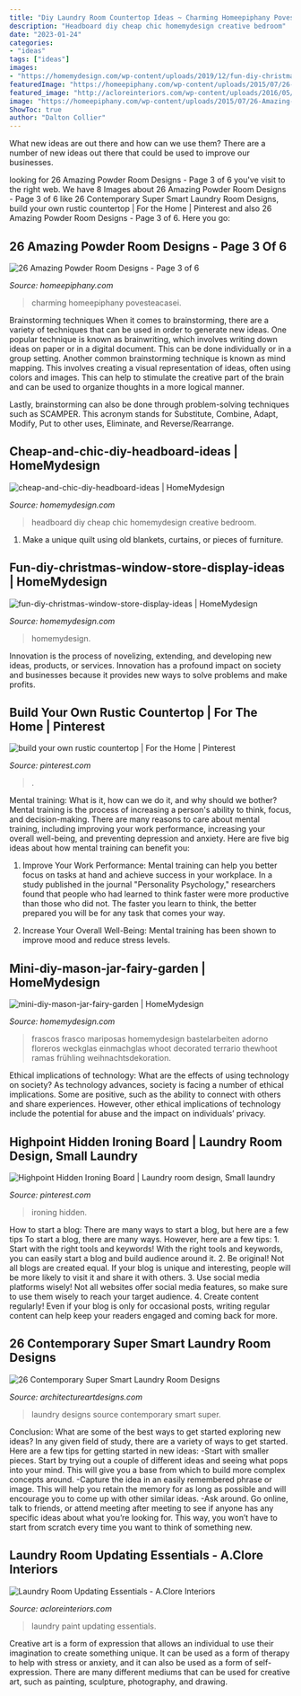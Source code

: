 ```yaml
---
title: "Diy Laundry Room Countertop Ideas ~ Charming Homeepiphany Povesteacasei"
description: "Headboard diy cheap chic homemydesign creative bedroom"
date: "2023-01-24"
categories:
- "ideas"
tags: ["ideas"]
images:
- "https://homemydesign.com/wp-content/uploads/2019/12/fun-diy-christmas-window-store-display-ideas.jpg"
featuredImage: "https://homeepiphany.com/wp-content/uploads/2015/07/26-Amazing-Powder-Room-Designs-10-706x1024.jpg"
featured_image: "http://acloreinteriors.com/wp-content/uploads/2016/05/ad1dd2c9f3301b999b3bea173d64686e.jpg"
image: "https://homeepiphany.com/wp-content/uploads/2015/07/26-Amazing-Powder-Room-Designs-10-706x1024.jpg"
ShowToc: true
author: "Dalton Collier"
---
```



What new ideas are out there and how can we use them?
There are a number of new ideas out there that could be used to improve our businesses.

	

		
looking for 26 Amazing Powder Room Designs - Page 3 of 6 you've visit to the right web. We have 8 Images about 26 Amazing Powder Room Designs - Page 3 of 6 like 26 Contemporary Super Smart Laundry Room Designs, build your own rustic countertop | For the Home | Pinterest and also 26 Amazing Powder Room Designs - Page 3 of 6. Here you go:
		
    
## 26 Amazing Powder Room Designs - Page 3 Of 6

<img loading=lazy src="https://homeepiphany.com/wp-content/uploads/2015/07/26-Amazing-Powder-Room-Designs-10-706x1024.jpg" onerror="this.onerror=null;this.src='https://tse1.mm.bing.net/th?id=OIP.inx7p7Whgc2uKrLTVVYxOgHaKv&amp;pid=15.1';" alt="26 Amazing Powder Room Designs - Page 3 of 6">

_Source: homeepiphany.com_

>charming homeepiphany povesteacasei. 

	

Brainstorming techniques
When it comes to brainstorming, there are a variety of techniques that can be used in order to generate new ideas. One popular technique is known as brainwriting, which involves writing down ideas on paper or in a digital document. This can be done individually or in a group setting.
Another common brainstorming technique is known as mind mapping. This involves creating a visual representation of ideas, often using colors and images. This can help to stimulate the creative part of the brain and can be used to organize thoughts in a more logical manner.

Lastly, brainstorming can also be done through problem-solving techniques such as SCAMPER. This acronym stands for Substitute, Combine, Adapt, Modify, Put to other uses, Eliminate, and Reverse/Rearrange.

    
## Cheap-and-chic-diy-headboard-ideas | HomeMydesign

<img loading=lazy src="https://homemydesign.com/wp-content/uploads/2014/06/cheap-and-chic-diy-headboard-ideas.jpg" onerror="this.onerror=null;this.src='https://tse3.mm.bing.net/th?id=OIP.pB0S3GJDf2xR-sDTMhRxYwHaJ4&amp;pid=15.1';" alt="cheap-and-chic-diy-headboard-ideas | HomeMydesign">

_Source: homemydesign.com_

>headboard diy cheap chic homemydesign creative bedroom. 

	

1. Make a unique quilt using old blankets, curtains, or pieces of furniture.

    
## Fun-diy-christmas-window-store-display-ideas | HomeMydesign

<img loading=lazy src="https://homemydesign.com/wp-content/uploads/2019/12/fun-diy-christmas-window-store-display-ideas.jpg" onerror="this.onerror=null;this.src='https://tse2.mm.bing.net/th?id=OIP.BklglxYY6Icn0P-i18tR7gHaLO&amp;pid=15.1';" alt="fun-diy-christmas-window-store-display-ideas | HomeMydesign">

_Source: homemydesign.com_

>homemydesign. 

	

Innovation is the process of novelizing, extending, and developing new ideas, products, or services. Innovation has a profound impact on society and businesses because it provides new ways to solve problems and make profits.

    
## Build Your Own Rustic Countertop | For The Home | Pinterest

<img loading=lazy src="https://s-media-cache-ak0.pinimg.com/736x/43/65/fa/4365fa733d66e12de0565db0ea69a6f8.jpg" onerror="this.onerror=null;this.src='https://tse3.mm.bing.net/th?id=OIP.kEy42zLxDKriUo-7phYKhAHaJ3&amp;pid=15.1';" alt="build your own rustic countertop | For the Home | Pinterest">

_Source: pinterest.com_

>. 

	

Mental training: What is it, how can we do it, and why should we bother?
Mental training is the process of increasing a person's ability to think, focus, and decision-making. There are many reasons to care about mental training, including improving your work performance, increasing your overall well-being, and preventing depression and anxiety. Here are five big ideas about how mental training can benefit you:
1. Improve Your Work Performance: Mental training can help you better focus on tasks at hand and achieve success in your workplace. In a study published in the journal "Personality Psychology," researchers found that people who had learned to think faster were more productive than those who did not. The faster you learn to think, the better prepared you will be for any task that comes your way.

2. Increase Your Overall Well-Being: Mental training has been shown to improve mood and reduce stress levels.

    
## Mini-diy-mason-jar-fairy-garden | HomeMydesign

<img loading=lazy src="https://homemydesign.com/wp-content/uploads/2019/11/mini-diy-mason-jar-fairy-garden.jpg" onerror="this.onerror=null;this.src='https://tse2.mm.bing.net/th?id=OIP.rDGBNwzybZ8ac_y1_H1PLwHaKh&amp;pid=15.1';" alt="mini-diy-mason-jar-fairy-garden | HomeMydesign">

_Source: homemydesign.com_

>frascos frasco mariposas homemydesign bastelarbeiten adorno floreros weckglas einmachglas whoot decorated terrario thewhoot ramas frühling weihnachtsdekoration. 

	

Ethical implications of technology: What are the effects of using technology on society?
As technology advances, society is facing a number of ethical implications. Some are positive, such as the ability to connect with others and share experiences. However, other ethical implications of technology include the potential for abuse and the impact on individuals’ privacy.

    
## Highpoint Hidden Ironing Board | Laundry Room Design, Small Laundry

<img loading=lazy src="https://i.pinimg.com/736x/da/56/24/da5624f816546ec1ce4dd89828cdf3c7.jpg" onerror="this.onerror=null;this.src='https://tse4.mm.bing.net/th?id=OIP._qdM-htpnooa6J8y7Ic6gAHaKX&amp;pid=15.1';" alt="Highpoint Hidden Ironing Board | Laundry room design, Small laundry">

_Source: pinterest.com_

>ironing hidden. 

	

How to start a blog: There are many ways to start a blog, but here are a few tips
To start a blog, there are many ways. However, here are a few tips: 1. Start with the right tools and keywords! With the right tools and keywords, you can easily start a blog and build audience around it. 2. Be original! Not all blogs are created equal. If your blog is unique and interesting, people will be more likely to visit it and share it with others. 3. Use social media platforms wisely! Not all websites offer social media features, so make sure to use them wisely to reach your target audience. 4. Create content regularly! Even if your blog is only for occasional posts, writing regular content can help keep your readers engaged and coming back for more.

    
## 26 Contemporary Super Smart Laundry Room Designs

<img loading=lazy src="https://www.architectureartdesigns.com/wp-content/uploads/2013/08/2616.jpg" onerror="this.onerror=null;this.src='https://tse3.mm.bing.net/th?id=OIP.2r0dH0yfRJR6lGdxGeKkGgAAAA&amp;pid=15.1';" alt="26 Contemporary Super Smart Laundry Room Designs">

_Source: architectureartdesigns.com_

>laundry designs source contemporary smart super. 

	

Conclusion: What are some of the best ways to get started exploring new ideas?
In any given field of study, there are a variety of ways to get started. Here are a few tips for getting started in new ideas: 
-Start with smaller pieces. Start by trying out a couple of different ideas and seeing what pops into your mind. This will give you a base from which to build more complex concepts around. 
-Capture the idea in an easily remembered phrase or image. This will help you retain the memory for as long as possible and will encourage you to come up with other similar ideas. 
-Ask around. Go online, talk to friends, or attend meeting after meeting to see if anyone has any specific ideas about what you’re looking for. This way, you won’t have to start from scratch every time you want to think of something new.

    
## Laundry Room Updating Essentials - A.Clore Interiors

<img loading=lazy src="http://acloreinteriors.com/wp-content/uploads/2016/05/ad1dd2c9f3301b999b3bea173d64686e.jpg" onerror="this.onerror=null;this.src='https://tse3.mm.bing.net/th?id=OIP.msJime9lj5jUZ95Pp-oqSAHaJ4&amp;pid=15.1';" alt="Laundry Room Updating Essentials - A.Clore Interiors">

_Source: acloreinteriors.com_

>laundry paint updating essentials. 

	

Creative art is a form of expression that allows an individual to use their imagination to create something unique. It can be used as a form of therapy to help with stress or anxiety, and it can also be used as a form of self-expression. There are many different mediums that can be used for creative art, such as painting, sculpture, photography, and drawing.

